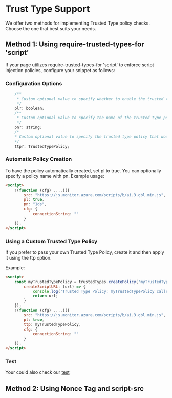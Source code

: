 # Trust Type Support

We offer two methods for implementing Trusted Type policy checks. Choose the one that best suits your needs.

## Method 1: Using require-trusted-types-for 'script'
If your page utilizes require-trusted-types-for 'script' to enforce script injection policies, configure your snippet as follows:
### Configuration Options
```js
    /**
     * Custom optional value to specify whether to enable the trusted type policy check on snippet
     */
    pl?: boolean;
    /**
     * Custom optional value to specify the name of the trusted type policy that would be implemented on the snippet, default is '1ds-default'
     */
    pn?: string;
    /*
    * Custom optional value to specify the trusted type policy that would be applied on the snippet src
    */
    ttp?: TrustedTypePolicy;
```
### Automatic Policy Creation
To have the policy automatically created, set pl to true. You can optionally specify a policy name with pn.
Example usage:
```html
<script>
    !(function (cfg) ....)({
        src: "https://js.monitor.azure.com/scripts/b/ai.3.gbl.min.js",
        pl: true,
        pn: "1ds",
        cfg: {
            connectionString: ""
        }
    });
</script>
```
### Using a Custom Trusted Type Policy
If you prefer to pass your own Trusted Type Policy, create it and then apply it using the ttp option.

Example:
```html
<script>
    const myTrustedTypePolicy = trustedTypes.createPolicy('myTrustedTypePolicy', {
        createScriptURL: (url) => {
            console.log('Trusted Type Policy: myTrustedTypePolicy called with URL:', url);
            return url;
        }
    });
    !(function (cfg) ....)({
        src: "https://js.monitor.azure.com/scripts/b/ai.3.gbl.min.js",
        pl: true,
        ttp: myTrustedTypePolicy,
        cfg: {
            connectionString: ""
        }
    });
</script>
```
### Test
Your could also check our [test](./Tests/manual/cspUsePolicyTest.html)

## Method 2: Using Nonce Tag and script-src
